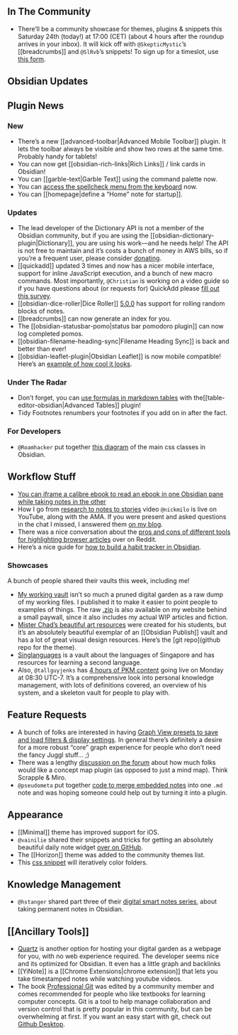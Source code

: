 ## In The Community

* There’ll be a community showcase for themes, plugins & snippets this Saturday 24th (today!) at 17:00 (CET) (about 4 hours after the roundup arrives in your inbox). It will kick off with `@SkepticMystic`’s [[breadcrumbs]] and `@SlRvb`’s snippets! To sign up for a timeslot, use [this form](https://forms.gle/GjCnroTx7roCdhuq6). 
## Obsidian Updates

## Plugin News

### New
* There’s a new [[advanced-toolbar|Advanced Mobile Toolbar]] plugin. It lets the toolbar always be visible and show two rows at the same time. Probably handy for tablets! 
* You can now get [[obsidian-rich-links|Rich Links]] / link cards in Obsidian! 
* You can [[garble-text|Garble Text]] using the command palette now. 
* You can [access the spellcheck menu from the keyboard](https://github.com/zapthedingbat/obsidian-keyboard-context-menu-fix-plugin) now. 
* You can [[homepage|define a “Home” note for startup]].
 
### Updates
* The lead developer of the Dictionary API is not a member of the Obsidian community, but if you are using the [[obsidian-dictionary-plugin|Dictionary]], you are using his work—and he needs help! The API is not free to maintain and it’s costs a bunch of money in AWS bills, so if you’re a frequent user, please consider [donating](https://github.com/meetDeveloper/freeDictionaryAPI).
* [[quickadd]] updated 3 times and now has a nicer mobile interface, support for inline JavaScript execution, and a bunch of new macro commands. Most importantly, `@Christian` is working on a video guide so if you have questions about (or requests for) QuickAdd please [fill out this survey](https://forms.gle/6dAit3XKjVrcrxxS8). 
* [[obsidian-dice-roller|Dice Roller]] [5.0.0](https://github.com/valentine195/obsidian-dice-roller) has support for rolling random blocks of notes.
* [[breadcrumbs]] can now generate an index for you.
* The [[obsidian-statusbar-pomo|status bar pomodoro plugin]] can now log completed pomos. 
* [[obsidian-filename-heading-sync|Filename Heading Sync]] is back and better than ever! 
* [[obsidian-leaflet-plugin|Obsidian Leaflet]] is now mobile compatible! Here’s an [example of how cool it looks](http://discordapp.com/channels/686053708261228577/805952223124520961/867574568574648352). 

### Under The Radar
* Don’t forget, you can [use formulas in markdown tables](https://github.com/tgrosinger/advanced-tables-obsidian/blob/main/docs/help.md#using-formulas-in-markdown-tables) with the[[table-editor-obsidian|Advanced Tables]] plugin! 
* Tidy Footnotes renumbers your footnotes if you add on in after the fact.

### For Developers
* `@Roamhacker` put together [this diagram](https://discord.com/channels/686053708261228577/702656734631821413/866632447944163348) of the main css classes in Obsidian. 

## Workflow Stuff

* [You can iframe a calibre ebook to read an ebook in one Obsidian pane while taking notes in the other](https://forum.obsidian.md/t/workflow-reading-ebook-epub-mobi-azw-etc-in-obsidian/17977/7)
* How I go from [research to notes to stories](https://www.youtube.com/watch?v=8sxyYbh5mio) video `@nickmilo` is live on YouTube, along with the AMA. If you were present and asked questions in the chat I missed, I answered them [on my blog](https://eleanorkonik.com/now-available-my-notes-stories-shortform-articles/). 
* There was a nice conversation about the [pros and cons of different tools for highlighting browser articles](https://www.reddit.com/r/ObsidianMD/comments/oo96v0/trying_to_collect_my_browsing_highlights_through/) over on Reddit. 
* Here’s a nice guide for [how to build a habit tracker in Obsidian](https://www.owenvachell.com/how-to-build-a-habit-tracker-in-obsidian/). 
### Showcases

 A bunch of people shared their vaults this week, including me! 

* [My working vault](https://forum.obsidian.md/t/iterative-rainbow-folder-colors-css/21066) isn’t so much a pruned digital garden as a raw dump of my working files. I published it to make it easier to point people to examples of things. The raw [.zip](https://newsletter.eleanorkonik.com/changelog-20210708/) is also available on my website behind a small paywall, since it also includes my actual WIP articles and fiction.
* [Mister Chad’s beautiful art resources](https://mister-chad.com/) were created for his students, but it’s an absolutely beautiful exemplar of an [[Obsidian Publish]] vault and has a lot of great visual design resources. Here’s the [git repo](github repo for the theme). 
* [Singlanguages](https://publish.obsidian.md/singlanguages/500+Singlanguages/Welcome+Page) is a vault about the languages of Singapore and has resources for learning a second language. 
 * Also, `@tallguyjenks` has [4 hours of PKM content](https://youtu.be/wB89lJs5A3s) going live on Monday at 08:30 UTC-7. It’s a comprehensive look into personal knowledge management, with lots of definitions covered, an overview of his system, and a skeleton vault for people to play with. 
## Feature Requests
* A bunch of folks are interested in having [Graph View presets to save and load filters & display settings](https://forum.obsidian.md/t/graph-view-presets-to-save-and-load-filters-display-settings/8131). In general there’s definitely a desire for a more robust “core” graph experience for people who don’t need the fancy Juggl stuff… ;) 
* There was a lengthy [discussion on the forum](https://forum.obsidian.md/t/concept-map-plugin-idea/21256) about how much folks would like a concept map plugin (as opposed to just a mind map). Think Scrapple & Miro.  
* `@pseudometa` put together [code to merge embedded notes](http://discordapp.com/channels/686053708261228577/722584061087842365/867858741370421269) into one `.md` note and was hoping someone could help out by turning it into a plugin.
## Appearance
* [[Minimal]] theme has improved support for iOS. 
* `@vainilie` shared their snippets and tricks for getting an absolutely beautiful daily note widget [over on GitHub](https://github.com/ohlinn/vainilla-style#daily-note). 
* The [[Horizon]] theme was added to the community themes list. 
* This [css snippet](https://forum.obsidian.md/t/iterative-rainbow-folder-colors-css/21066) will iteratively color folders.

## Knowledge Management
* `@hstanger` shared part three of their [digital smart notes series](https://harleystagner.com/digital-smart-notes-in-obsidian-part-3-how-to-create-permanent-notes/), about taking permanent notes in Obsidian. 

## [[Ancillary Tools]]
* [Quartz](https://quartz.jzhao.xyz/) is another option for hosting your digital garden as a webpage for you, with no web experience required. The developer seems nice and its optimized for Obsidian. It even has a little graph and backlinks  
* [[YiNote]] is a [[Chrome Extensions|chrome extension]] that lets you take timestamped notes while watching youtube videos.
* The book [Professional Git](https://www.amazon.com/Professional-Git-Brent-Laster/dp/111928497X) was edited by a community member and comes recommended for people who like textbooks for learning computer concepts. Git is a tool to help manage collaboration and version control that is pretty popular in this community, but can be overwhelming at first. If you want an easy start with git, check out [Github Desktop](https://desktop.github.com/). 
